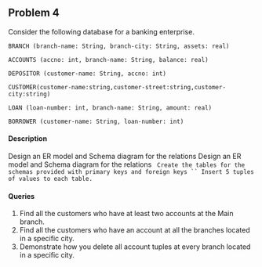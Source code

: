 ## Problem 4
Consider the following database for a banking enterprise.  
```
BRANCH (branch-name: String, branch-city: String, assets: real)  
```
```
ACCOUNTS (accno: int, branch-name: String, balance: real)  
```
```
DEPOSITOR (customer-name: String, accno: int) 
```
```
CUSTOMER(customer-name:string,customer-street:string,customer-city:string) 
```
```
LOAN (loan-number: int, branch-name: String, amount: real) 
```
```
BORROWER (customer-name: String, loan-number: int) 
```
#### Description 
Design an ER model and Schema diagram for the relations Design an ER model and Schema diagram for the relations ` Create the tables for the schemas provided with primary keys and foreign keys `` Insert 5 tuples of values to each table.`
#### Queries
1. Find all the customers who have at least two accounts at the Main branch. 
2. Find all the customers who have an account at all the branches located in a specific city. 
3. Demonstrate how you delete all account tuples at every branch located in a specific city.
